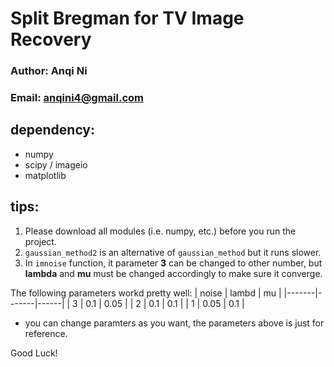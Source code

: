 # Split Bregman for TV Image Recovery

### Author: Anqi Ni
### Email: anqini4@gmail.com

## dependency:
- numpy
- scipy / imageio
- matplotlib

## tips:
1. Please download all modules (i.e. numpy, etc.) before you run the project.
2. `gaussian_method2` is an alternative of `gaussian_method` but it runs slower.
3. In `imnoise` function, it parameter **3** can be changed to other number, but **lambda** and **mu** must be changed accordingly to make sure it converge.

The following parameters workd pretty well:
| noise | lambd | mu   |
|-------|-------|------|
| 3     | 0.1   | 0.05 |
| 2     | 0.1   | 0.1  |
| 1     | 0.05  | 0.1  |
* you can change paramters as you want, the parameters above is just for reference.

Good Luck!

